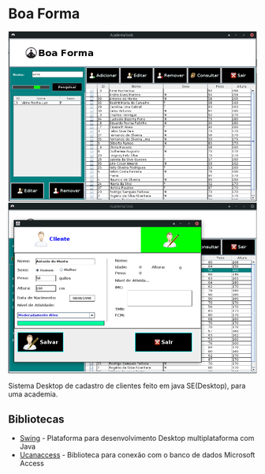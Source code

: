 # Boa Forma

![Tela inicial](./home.png)
![Formulario](./homeforme.png)

  Sistema Desktop de cadastro de clientes feito em java SE(Desktop), para uma academia.

## Bibliotecas

* [Swing](https://pt.wikipedia.org/wiki/Swing_(Java)) - Plataforma para desenvolvimento Desktop multiplataforma com Java
* [Ucanaccess](http://ucanaccess.sourceforge.net/site.html) - Biblioteca para conexão com o banco de dados Microsoft Access
